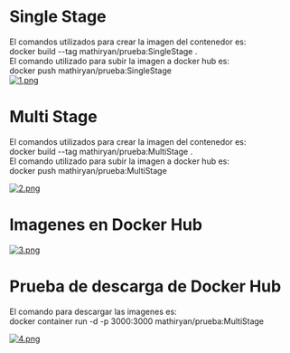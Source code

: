 # Single Stage

El comandos utilizados para crear la imagen del contenedor es: <br>
docker build --tag mathiryan/prueba:SingleStage . <br>
El comando utilizado para subir la imagen a docker hub es: <br>
docker push mathiryan/prueba:SingleStage <br>
[![1.png](https://i.postimg.cc/sf8Vks0V/1.png)](https://postimg.cc/DmrkskTD)

# Multi Stage

El comandos utilizados para crear la imagen del contenedor es: <br>
docker build --tag mathiryan/prueba:MultiStage . <br>
El comando utilizado para subir la imagen a docker hub es: <br>
docker push mathiryan/prueba:MultiStage <br>

[![2.png](https://i.postimg.cc/YCBtS8HZ/2.png)](https://postimg.cc/vchJqrDt)

# Imagenes en Docker Hub

[![3.png](https://i.postimg.cc/cCV0wB8K/3.png)](https://postimg.cc/30CsHp17)

# Prueba de descarga de Docker Hub

El comando para descargar las imagenes es:<br>
docker container run -d -p 3000:3000  mathiryan/prueba:MultiStage<br>

[![4.png](https://i.postimg.cc/jd7sKmGy/4.png)](https://postimg.cc/WhsRwWp4)